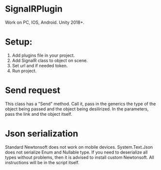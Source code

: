 # SignalRPlugin
Work on PC, IOS, Android.
Unity 2018+.
# Setup:
1. Add plugins file in your project.
2. Add SignalR class to object on scene.
3. Set url and if needed token.
4. Run project.

# Send request
This class has a "Send" method. Call it, pass in the generics the type of the object being passed and the object being desilirized. In the parameters, pass the link and the object itself.

# Json serialization
Standard Newtonsoft does not work on mobile devices.
System.Text.Json does not serialize Enum and Nullable type.
If you need to deserialize all types without problems, then it is advised to install custom Newtonsoft. All instructions will be in the script itself.


